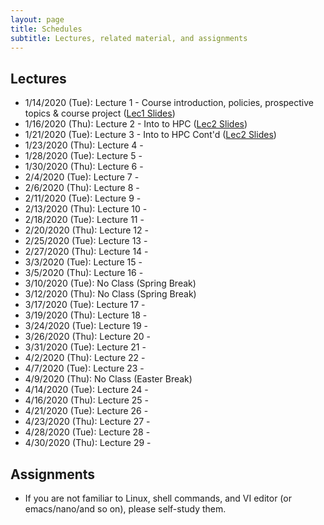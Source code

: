 ```yaml
---
layout: page
title: Schedules
subtitle: Lectures, related material, and assignments
---
```

## Lectures
 * 1/14/2020 (Tue): Lecture 1 - Course introduction, policies, prospective topics & course project ([Lec1 Slides][1])
 * 1/16/2020 (Thu): Lecture 2 - Into to HPC ([Lec2 Slides][2])
 * 1/21/2020 (Tue): Lecture 3 - Into to HPC Cont'd ([Lec2 Slides][2])
 * 1/23/2020 (Thu): Lecture 4 - 
 * 1/28/2020 (Tue): Lecture 5 - 
 * 1/30/2020 (Thu): Lecture 6 - 
 * 2/4/2020 (Tue): Lecture 7 - 
 * 2/6/2020 (Thu): Lecture 8 - 
 * 2/11/2020 (Tue): Lecture 9 - 
 * 2/13/2020 (Thu): Lecture 10 - 
 * 2/18/2020 (Tue): Lecture 11 - 
 * 2/20/2020 (Thu): Lecture 12 - 
 * 2/25/2020 (Tue): Lecture 13 - 
 * 2/27/2020 (Thu): Lecture 14 - 
 * 3/3/2020 (Tue): Lecture 15 - 
 * 3/5/2020 (Thu): Lecture 16 - 
 * 3/10/2020 (Tue): No Class (Spring Break)
 * 3/12/2020 (Thu): No Class (Spring Break)
 * 3/17/2020 (Tue): Lecture 17 - 
 * 3/19/2020 (Thu): Lecture 18 - 
 * 3/24/2020 (Tue): Lecture 19 - 
 * 3/26/2020 (Thu): Lecture 20 - 
 * 3/31/2020 (Tue): Lecture 21 - 
 * 4/2/2020 (Thu): Lecture 22 - 
 * 4/7/2020 (Tue): Lecture 23 - 
 * 4/9/2020 (Thu): No Class (Easter Break)
 * 4/14/2020 (Tue): Lecture 24 - 
 * 4/16/2020 (Thu): Lecture 25 - 
 * 4/21/2020 (Tue): Lecture 26 - 
 * 4/23/2020 (Thu): Lecture 27 - 
 * 4/28/2020 (Tue): Lecture 28 - 
 * 4/30/2020 (Thu): Lecture 29 - 

## Assignments 
 * If you are not familiar to Linux, shell commands, and VI editor (or emacs/nano/and so on), please self-study them.

[1]:{{site.url}}/lectures/CSCI4850_Lec01.pdf
[2]:{{site.url}}/lectures/CSCI4850_Lec02.pdf
